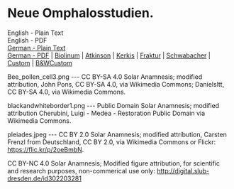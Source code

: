 # Neue Omphalosstudien.

English - Plain Text  
English - PDF  
[German - Plain Text](full-text-german.md)  
[German - PDF](https://cdn.solaranamnesis.com/WilhelmHeinrichRoscher/NeueOmphalos/roscher-neue-omphalos-1915-german.pdf) | [Biolinum](https://cdn.solaranamnesis.com/WilhelmHeinrichRoscher/NeueOmphalos/roscher-neue-omphalos-1915-german-biolinum.pdf) | [Atkinson](https://cdn.solaranamnesis.com/WilhelmHeinrichRoscher/NeueOmphalos/roscher-neue-omphalos-1915-german-atkinson.pdf) | [Kerkis](https://cdn.solaranamnesis.com/WilhelmHeinrichRoscher/NeueOmphalos/roscher-neue-omphalos-1915-german-kerkis.pdf) | [Fraktur](https://cdn.solaranamnesis.com/WilhelmHeinrichRoscher/NeueOmphalos/roscher-neue-omphalos-1915-german-frak.pdf) | [Schwabacher](https://cdn.solaranamnesis.com/WilhelmHeinrichRoscher/NeueOmphalos/roscher-neue-omphalos-1915-german-swab.pdf) | [Custom](https://cdn.solaranamnesis.com/WilhelmHeinrichRoscher/NeueOmphalos/roscher-neue-omphalos-1915-german-custom.pdf) | [B&WCustom](https://cdn.solaranamnesis.com/WilhelmHeinrichRoscher/NeueOmphalos/roscher-neue-omphalos-1915-german-bwcustom.pdf)  

Bee_pollen_cell3.png ---  CC BY-SA 4.0 Solar Anamnesis; modified attribution, John Pons, CC BY-SA 4.0, via Wikimedia Commons; Danielsltt, CC BY-SA 4.0, via Wikimedia Commons.

blackandwhiteborder1.png --- Public Domain Solar Anamnesis; modified attribution Cherubini, Luigi - Medea - Restoration Public Domain via Wikimedia Commons.

pleiades.jpeg --- CC BY 2.0 Solar Anamnesis; modified attribution, Carsten Frenzl from Deutschland, CC BY 2.0, via Wikimedia Commons or Flickr: https://flic.kr/p/2oeBmbN.

CC BY-NC 4.0 Solar Anamnesis; Modified figure attribution, for scientific and research purposes, non-commerical use only: http://digital.slub-dresden.de/id302203281
